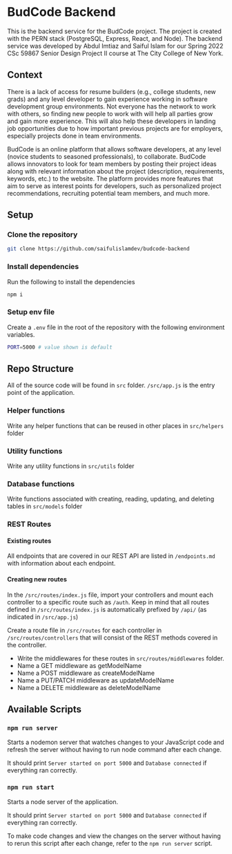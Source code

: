 # BudCode Backend

This is the backend service for the BudCode project. The project is created with the PERN stack (PostgreSQL, Express, React, and Node). The backend service was developed by Abdul Imtiaz and Saiful Islam for our Spring 2022 CSc 59867 Senior Design Project II course at The City College of New York.

## Context

There is a lack of access for resume builders (e.g., college students, new grads) and any level developer to gain experience working in software development group environments. Not everyone has the network to work with others, so finding new people to work with will help all parties grow and gain more experience. This will also help these developers in landing job opportunities due to how important previous projects are for employers, especially projects done in team environments.

BudCode is an online platform that allows software developers, at any level (novice students to seasoned professionals), to collaborate. BudCode allows innovators to look for team members by posting their project ideas along with relevant information about the project (description, requirements, keywords, etc.) to the website. The platform provides more features that aim to serve as interest points for developers, such as personalized project recommendations, recruiting potential team members, and much more.

## Setup

### Clone the repository

```bash
git clone https://github.com/saifulislamdev/budcode-backend
```

### Install dependencies

Run the following to install the dependencies

```bash
npm i
```

### Setup env file

Create a `.env` file in the root of the repository with the following environment variables.

```bash
PORT=5000 # value shown is default
```

## Repo Structure

All of the source code will be found in `src` folder.
`/src/app.js` is the entry point of the application.

### Helper functions

Write any helper functions that can be reused in other places in `src/helpers` folder

### Utility functions

Write any utility functions in `src/utils` folder

### Database functions

Write functions associated with creating, reading, updating, and deleting tables in `src/models` folder

### REST Routes

#### Existing routes

All endpoints that are covered in our REST API are listed in `/endpoints.md` with information about each endpoint.

#### Creating new routes

In the `/src/routes/index.js` file, import your controllers and mount each controller to a specific route such as `/auth`. Keep in mind that all routes defined in `/src/routes/index.js` is automatically prefixed by `/api/` (as indicated in `/src/app.js`)

Create a route file in `/src/routes` for each controller in `/src/routes/controllers` that will consist of the REST methods covered in the controller.

-   Write the middlewares for these routes in `src/routes/middlewares` folder.
-   Name a GET middleware as getModelName
-   Name a POST middleware as createModelName
-   Name a PUT/PATCH middleware as updateModelName
-   Name a DELETE middleware as deleteModelName

## Available Scripts

### `npm run server`

Starts a nodemon server that watches changes to your JavaScript code and refresh the server without having to run node command after each change.

It should print `Server started on port 5000` and `Database connected` if everything ran correctly.

### `npm run start`

Starts a node server of the application.

It should print `Server started on port 5000` and `Database connected` if everything ran correctly.

To make code changes and view the changes on the server without having to rerun this script after each change, refer to the `npm run server` script.
